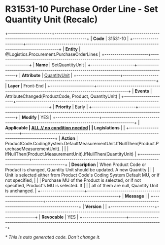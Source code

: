 ﻿---
erp.type: front-end-business-rule
erp.entity: Logistics.Procurement.PurchaseOrderLines
---

# R31531-10 Purchase Order Line - Set Quantity Unit (Recalc)
+----------------------+----------------------------------------------------------------------------------------------+
| **Code**             | 31531-10                                                                                     |
+----------------------+----------------------------------------------------------------------------------------------+
| **Entity**           | @Logistics.Procurement.PurchaseOrderLines                                                    |
+----------------------+----------------------------------------------------------------------------------------------+
| **Name**             | SetQuantityUnit                                                                              |
+----------------------+----------------------------------------------------------------------------------------------+
| **Attribute**        | [QuantityUnit](../entities/Logistics.Procurement.PurchaseOrderLines.md#quantityunit)         |
+----------------------+----------------------------------------------------------------------------------------------+
| **Layer**            | Front-End                                                                                    |
+----------------------+----------------------------------------------------------------------------------------------+
| **Events**           | AttributeChanged(ProductCode, Product, QuantityUnit)                                         |
+----------------------+----------------------------------------------------------------------------------------------+
| **Priority**         | Early                                                                                        |
+----------------------+----------------------------------------------------------------------------------------------+
| **Modify**           | YES                                                                                          |
+----------------------+----------------------------------------------------------------------------------------------+
| **Applicable         | [ALL // no condition needed](xref:applicable-legislations)                                   |
| Legislations**       |                                                                                              |
+----------------------+----------------------------------------------------------------------------------------------+
| **Action**           | ProductCode.CodingSystem.DefaultMeasurementUnit.IfNullThen(Product.PurchaseMeasurementUnit). |
|                      | IfNullThen(Product.MeasurementUnit).IfNullThen(QuantityUnit)                                 |
+----------------------+----------------------------------------------------------------------------------------------+
| **Description**      | When Product Code or Product is changed, Quantity Unit should be updated. A new Quantity     |
|                      | Unit is selected either from Product Code's Coding System Default MU, or if not specified,   |
|                      | Purchase MU of the Product is selected, or if not specified, Product's MU is selected. If    |
|                      | all of them are null, Quantity Unit is unchanged.                                            |
+----------------------+----------------------------------------------------------------------------------------------+
| **Message**          |                                                                                              |
+----------------------+----------------------------------------------------------------------------------------------+
| **Version**          |                                                                                              |
+----------------------+----------------------------------------------------------------------------------------------+
| **Revocable**        | YES                                                                                          |
+----------------------+----------------------------------------------------------------------------------------------+

*\* This is auto generated code. Don't change it.*
